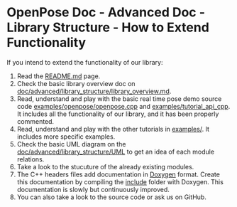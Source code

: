 OpenPose Doc - Advanced Doc - Library Structure - How to Extend Functionality
====================================

If you intend to extend the functionality of our library:

1. Read the [README.md](../../../README.md) page.
2. Check the basic library overview doc on [doc/advanced/library_structure/library_overview.md](library_overview.md).
3. Read, understand and play with the basic real time pose demo source code [examples/openpose/openpose.cpp](../../../examples/openpose/openpose.cpp) and [examples/tutorial_api_cpp](../../../examples/tutorial_api_cpp). It includes all the functionality of our library, and it has been properly commented.
4. Read, understand and play with the other tutorials in [examples/](../../../examples/). It includes more specific examples.
5. Check the basic UML diagram on the [doc/advanced/library_structure/UML](UML/) to get an idea of each module relations.
6. Take a look to the stucuture of the already existing modules.
7. The C++ headers files add documentation in [Doxygen](http://www.doxygen.org/) format. Create this documentation by compiling the [include](../../../include/) folder with Doxygen. This documentation is slowly but continuously improved.
8. You can also take a look to the source code or ask us on GitHub.
